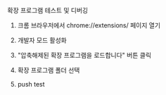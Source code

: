 확장 프로그램 테스트 및 디버깅

1. 크롬 브라우저에서 chrome://extensions/ 페이지 열기
2. 개발자 모드 활성화
3. "압축해제된 확장 프로그램을 로드합니다" 버튼 클릭
4. 확장 프로그램 폴더 선택

5. push test